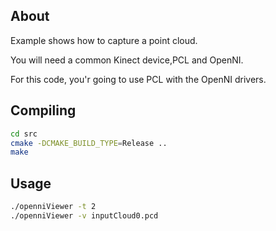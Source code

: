 About
-----------------------------------
Example shows how to capture a point cloud.

You will need a common Kinect device,PCL and OpenNI.

For this code, you'r going to use PCL with the OpenNI drivers.


Compiling
-----------------------------------

```sh
cd src
cmake -DCMAKE_BUILD_TYPE=Release ..
make
```

Usage
-----------------------------------

```sh
./openniViewer -t 2
./openniViewer -v inputCloud0.pcd
```

